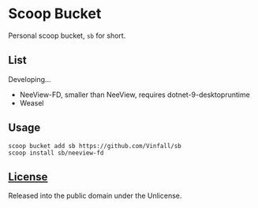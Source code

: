 # Scoop Bucket

<!-- [![Tests](https://github.com/Vinfall/sb/actions/workflows/ci.yml/badge.svg)](https://github.com/Vinfall/sb/actions/workflows/ci.yml) [![Excavator](https://github.com/Vinfall/sb/actions/workflows/excavator.yml/badge.svg)](https://github.com/Vinfall/sb/actions/workflows/excavator.yml) -->

Personal scoop bucket, `sb` for short.

## List

Developing...

- NeeView-FD, smaller than NeeView, requires dotnet-9-desktopruntime
- Weasel

## Usage

```pwsh
scoop bucket add sb https://github.com/Vinfall/sb
scoop install sb/neeview-fd
```

## [License](LICENSE)

Released into the public domain under the Unlicense.
